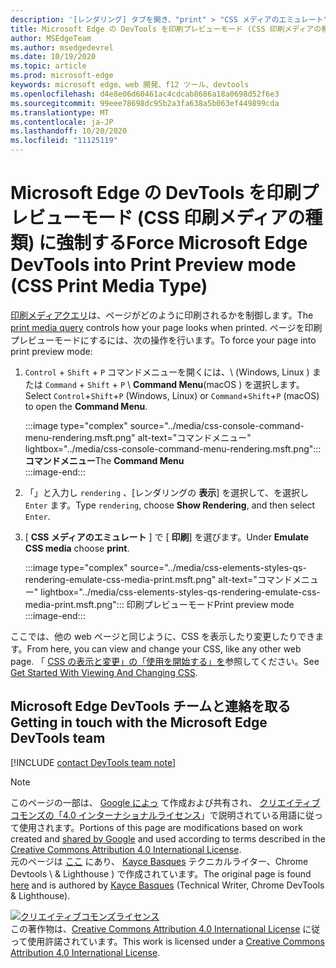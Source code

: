 ```yaml
---
description: '[レンダリング] タブを開き、"print" > "CSS メディアのエミュレート" を選択します。'
title: Microsoft Edge の DevTools を印刷プレビューモード (CSS 印刷メディアの種類) に強制する
author: MSEdgeTeam
ms.author: msedgedevrel
ms.date: 10/19/2020
ms.topic: article
ms.prod: microsoft-edge
keywords: microsoft edge、web 開発、f12 ツール、devtools
ms.openlocfilehash: d4e8e06d60461ac4cdcab8686a18a0698d52f6e3
ms.sourcegitcommit: 99eee78698dc95b2a3fa638a5b063ef449899cda
ms.translationtype: MT
ms.contentlocale: ja-JP
ms.lasthandoff: 10/20/2020
ms.locfileid: "11125119"
---
```

<!-- Copyright Kayce Basques 

   Licensed under the Apache License, Version 2.0 (the "License");
   you may not use this file except in compliance with the License.
   You may obtain a copy of the License at

       https://www.apache.org/licenses/LICENSE-2.0

   Unless required by applicable law or agreed to in writing, software
   distributed under the License is distributed on an "AS IS" BASIS,
   WITHOUT WARRANTIES OR CONDITIONS OF ANY KIND, either express or implied.
   See the License for the specific language governing permissions and
   limitations under the License.  -->

# <span data-ttu-id="a5f81-104">Microsoft Edge の DevTools を印刷プレビューモード (CSS 印刷メディアの種類) に強制する</span><span class="sxs-lookup"><span data-stu-id="a5f81-104">Force Microsoft Edge DevTools into Print Preview mode (CSS Print Media Type)</span></span>  

<span data-ttu-id="a5f81-105">[印刷メディアクエリ][MDNUsingMediaQueries]は、ページがどのように印刷されるかを制御します。</span><span class="sxs-lookup"><span data-stu-id="a5f81-105">The [print media query][MDNUsingMediaQueries] controls how your page looks when printed.</span></span>  <span data-ttu-id="a5f81-106">ページを印刷プレビューモードにするには、次の操作を行います。</span><span class="sxs-lookup"><span data-stu-id="a5f81-106">To force your page into print preview mode:</span></span>  

1.  <span data-ttu-id="a5f81-107">`Control` + `Shift` + `P` コマンドメニューを開くには、\ (Windows, Linux \) または `Command` + `Shift` + `P` \ **Command Menu**(macOS \) を選択します。</span><span class="sxs-lookup"><span data-stu-id="a5f81-107">Select `Control`+`Shift`+`P` \(Windows, Linux\) or `Command`+`Shift`+`P` \(macOS\) to open the **Command Menu**.</span></span>  
    
    :::image type="complex" source="../media/css-console-command-menu-rendering.msft.png" alt-text="コマンドメニュー" lightbox="../media/css-console-command-menu-rendering.msft.png":::
       <span data-ttu-id="a5f81-109">**コマンドメニュー**</span><span class="sxs-lookup"><span data-stu-id="a5f81-109">The **Command Menu**</span></span>  
    :::image-end:::  
    
1.  <span data-ttu-id="a5f81-110">「」と入力し `rendering` 、[レンダリングの **表示**] を選択して、を選択し `Enter` ます。</span><span class="sxs-lookup"><span data-stu-id="a5f81-110">Type `rendering`, choose **Show Rendering**, and then select `Enter`.</span></span>  
1.  <span data-ttu-id="a5f81-111">[ **CSS メディアのエミュレート** ] で [ **印刷**] を選びます。</span><span class="sxs-lookup"><span data-stu-id="a5f81-111">Under **Emulate CSS media** choose **print**.</span></span>  
    
    :::image type="complex" source="../media/css-elements-styles-qs-rendering-emulate-css-media-print.msft.png" alt-text="コマンドメニュー" lightbox="../media/css-elements-styles-qs-rendering-emulate-css-media-print.msft.png":::
       <span data-ttu-id="a5f81-113">印刷プレビューモード</span><span class="sxs-lookup"><span data-stu-id="a5f81-113">Print preview mode</span></span>  
    :::image-end:::  
    
<span data-ttu-id="a5f81-114">ここでは、他の web ページと同じように、CSS を表示したり変更したりできます。</span><span class="sxs-lookup"><span data-stu-id="a5f81-114">From here, you can view and change your CSS, like any other web page.</span></span>  <span data-ttu-id="a5f81-115">「 [CSS の表示と変更」の「使用を開始する」を][DevToolsCSSGetStarted]参照してください。</span><span class="sxs-lookup"><span data-stu-id="a5f81-115">See [Get Started With Viewing And Changing CSS][DevToolsCSSGetStarted].</span></span>  

## <span data-ttu-id="a5f81-116">Microsoft Edge DevTools チームと連絡を取る</span><span class="sxs-lookup"><span data-stu-id="a5f81-116">Getting in touch with the Microsoft Edge DevTools team</span></span>  

[!INCLUDE [contact DevTools team note](../includes/contact-devtools-team-note.md)]  

<!-- links -->  

[MicrosoftEdgeDevTools]: ../../devtools-guide-chromium.md "Microsoft Edge (Chromium) 開発者ツール |Microsoft ドキュメント"  
[DevToolsCSSGetStarted]: ./index.md "CSS の表示と変更の概要 |Microsoft ドキュメント"  

[MDNUsingMediaQueries]: https://developer.mozilla.org/docs/Web/CSS/Media_Queries/Using_media_queries "メディアクエリを使用する |MDN"  

> [!NOTE]
> <span data-ttu-id="a5f81-120">このページの一部は、 [Google によっ][GoogleSitePolicies] て作成および共有され、 [クリエイティブコモンズの「4.0 インターナショナルライセンス][CCA4IL]」で説明されている用語に従って使用されます。</span><span class="sxs-lookup"><span data-stu-id="a5f81-120">Portions of this page are modifications based on work created and [shared by Google][GoogleSitePolicies] and used according to terms described in the [Creative Commons Attribution 4.0 International License][CCA4IL].</span></span>  
> <span data-ttu-id="a5f81-121">元のページは [ここ](https://developers.google.com/web/tools/chrome-devtools/css/print-preview) にあり、 [Kayce Basques][KayceBasques] テクニカルライター、Chrome Devtools \ & Lighthouse \) で作成されています。</span><span class="sxs-lookup"><span data-stu-id="a5f81-121">The original page is found [here](https://developers.google.com/web/tools/chrome-devtools/css/print-preview) and is authored by [Kayce Basques][KayceBasques] \(Technical Writer, Chrome DevTools \& Lighthouse\).</span></span>  

[![クリエイティブコモンズライセンス][CCby4Image]][CCA4IL]  
<span data-ttu-id="a5f81-123">この著作物は、[Creative Commons Attribution 4.0 International License][CCA4IL] に従って使用許諾されています。</span><span class="sxs-lookup"><span data-stu-id="a5f81-123">This work is licensed under a [Creative Commons Attribution 4.0 International License][CCA4IL].</span></span>  

[CCA4IL]: https://creativecommons.org/licenses/by/4.0  
[CCby4Image]: https://i.creativecommons.org/l/by/4.0/88x31.png  
[GoogleSitePolicies]: https://developers.google.com/terms/site-policies  
[KayceBasques]: https://developers.google.com/web/resources/contributors/kaycebasques  
